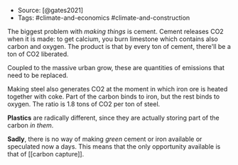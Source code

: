 
- Source: [@gates2021]
- Tags: #climate-and-economics #climate-and-construction

The biggest problem with *making things* is cement. Cement releases CO2 when it is made: to get calcium, you burn limestone which contains also carbon and oxygen. The product is that by every ton of cement, there'll be a ton of CO2 liberated. 

Coupled to the massive urban grow, these are quantities of emissions that need to be replaced. 

Making steel also generates CO2 at the moment in which iron ore is heated together with coke. Part of the carbon binds to iron, but the rest binds to oxygen. The ratio is 1.8 tons of CO2 per ton of steel. 

**Plastics** are radically different, since they are actually storing part of the carbon *in them*. 

**Sadly**, there is no way of making *green* cement or iron available or speculated now a days. This means that the only opportunity available is that of [[carbon capture]]. 

